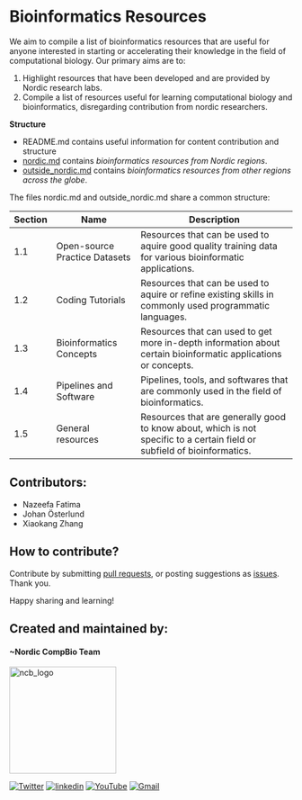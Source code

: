 # Bioinformatics Resources

We aim to compile a list of bioinformatics resources that are useful for anyone interested in starting or accelerating their knowledge in the field of computational biology. Our primary aims are to: 
1. Highlight resources that have been developed and are provided by Nordic research labs. 
2. Compile a list of resources useful for learning computational biology and bioinformatics, disregarding contribution from nordic researchers.

**Structure**
- README.md contains useful information for content contribution and structure
- [nordic.md](https://github.com/NordicCompBio/Bioinformatics-Resources/blob/main/nordic.md) contains _bioinformatics resources from Nordic regions_.
- [outside_nordic.md](https://github.com/NordicCompBio/Bioinformatics-Resources/blob/main/outside_nordic.md) contains _bioinformatics resources from other regions across the globe_.

The files nordic.md and outside_nordic.md share a common structure:

|Section|Name|Description|
|-------|-----|----------|
|1.1|Open-source Practice Datasets|Resources that can be used to aquire good quality training data for various bioinformatic applications.|
|1.2|Coding Tutorials|Resources that can be used to aquire or refine existing skills in commonly used programmatic languages.|
|1.3|Bioinformatics Concepts|Resources that can used to get more in-depth information about certain bioinformatic applications or concepts.|
|1.4|Pipelines and Software|Pipelines, tools, and softwares that are commonly used in the field of bioinformatics.|
|1.5|General resources|Resources that are generally good to know about, which is not specific to a certain field or subfield of bioinformatics.|

## Contributors:
- Nazeefa Fatima
- Johan Österlund
- Xiaokang Zhang

## How to contribute? <br>
Contribute by submitting [pull requests](https://github.com/NordicCompBio/Bioinformatics-Resources/pulls), or posting suggestions as [issues](https://github.com/NordicCompBio/Bioinformatics-Resources/issues). Thank you.

Happy sharing and learning!

## Created and maintained by:

#### ~Nordic CompBio Team
<img width="190" alt="ncb_logo" src="https://user-images.githubusercontent.com/6730853/139441283-ae67512d-d219-4f4f-ba12-8b0c408c71e5.png">
<p align="left">
  <a href="https://twitter.com/NordicCompBio"><img src="https://img.icons8.com/color/50/000000/twitter-squared.png" alt="Twitter"/></a>
  <a href="https://www.linkedin.com/company/nordic-compbio/"><img src="https://img.icons8.com/color/50/000000/linkedin.png" alt="linkedin"/></a>
  <a href="https://www.youtube.com/channel/UCy94PIIziV318QL1bF7Z8TA"><img src="https://img.icons8.com/color/50/000000/youtube.png" alt="YouTube"/></a>
  <a href="mailto:nordic.compbio@gmail.com"><img src="https://img.icons8.com/color/50/000000/gmail.png" alt="Gmail"/></a>
</p>
